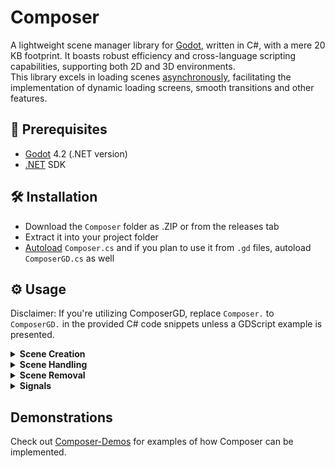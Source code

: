 # Composer

A lightweight scene manager library for [Godot](https://godotengine.org/), written in C#, with a mere 20 KB footprint. It boasts robust efficiency and cross-language scripting capabilities, supporting both 2D and 3D environments.\
This library excels in loading scenes [asynchronously](https://en.wikipedia.org/wiki/Asynchrony_(computer_programming)), facilitating the implementation of dynamic loading screens, smooth transitions and other features.

## 🧾 Prerequisites

- [Godot](https://godotengine.org/) 4.2 (.NET version)
- [.NET](https://docs.godotengine.org/en/stable/tutorials/scripting/c_sharp/c_sharp_basics.html#prerequisites) SDK 

## 🛠️ Installation

- Download the `Composer` folder as .ZIP or from the releases tab
- Extract it into your project folder
- [Autoload](https://docs.godotengine.org/en/stable/tutorials/scripting/singletons_autoload.html) `Composer.cs` and if you plan to use it from `.gd` files, autoload `ComposerGD.cs` as well

## ⚙️ Usage
Disclaimer: If you're utilizing ComposerGD, replace `Composer.` to `ComposerGD.` in the provided C# code snippets unless a GDScript example is presented.
<details>
<summary><strong>Scene Creation</strong></summary>

**Method 1:**
+ First, add a reference name and path to the *Manifest*.
```
Composer.AddScene("MyScene", "res://path/to/MyScene")
```

+ Then create it.
```
Composer.CreateScene("MyScene")
```

+ You can also directly specify a parent for the scene in CreateScene with an optional parameter:
```
Composer.CreateScene("MyScene", parent)
```
\
**Method 2:**
+ You can add a scene and create it instantly using *SceneSettings*, without needing to call `CreateScene`.

C#:
```
Composer.AddScene("MyScene", "res://path/to/MyScene", new(){
    InstantCreate = true,
})
```
\
GDScript:
```
ComposerGD.AddScene("MyScene", "res://path/to/MyScene", {
    "instant_create":true,
})
```

+ With SceneSettings, you can also disable autoloading the PackedScene resource with `InstantLoad` parameter set to false.

C#:
```
Composer.AddScene("MyScene", "res://path/to/MyScene", new(){
    InstantLoad = false,
})
```
\
GDScript:
```
ComposerGD.AddScene("MyScene", "res://path/to/MyScene", {
    "instant_load":false,
})
```

+ To later load a scene, you can then call `LoadScene` method:
```
Composer.LoadScene("MyScene")
```

**Method 3:**
+ You can add a prexisting scene that has been either created by making an instance of the *Scene* class or created directly in the editor itself, using Resources.
```
var scene = new Scene("MyScene","res://path/to/MyScene")

Composer.AddScene(scene)
```

+ If you have multiple scenes already created, you can also use the `AddScenes` method. It takes an Array of *Scene* instances.
```
Composer.AddScenes(new (){
    scene1, scene2, scene3, ...
})
```

There are also specific methods called `LoadScenes` and `CreateScenes` for loading/creating multiple scenes at once. They too only take one parameter, this being an Array of *Scene* instances.

</details>

<details>
<summary><strong>Scene Handling</strong></summary>

**Get Scene:**
+ Returns the `Scene` class based on the InternalName of the scene. Useful for making direct interactions with the instance.
```
var scene = Composer.GetScene("MyScene")
```

**Assigning Parents:**
+ By default, scenes will be instantiated as children of `/root`, you can assign a custom parent with the SceneParent setting.
if the SceneParent is null, Composer will fallback to `/root`.

**Replacing Scenes:**
+ To replace a scene with another one, we use the `ReplaceScene` Method. You can also specify an optional new parent for the replacement scene (default is null meaning use the current parent).
```
Composer.ReplaceScene("MyScene", "NewScene", newParent)
```

**Reloading Scenes:**
+ To reload a scene, use the `ReloadScene` Method.
```
Composer.ReloadScene("MyScene")
```

**Run Scenes**
+ Use `EnableScene` to run a scene, useful for unpausing. 
```
Composer.EnableScene("MyScene")
```

**Stop Scenes:**
+ Use `EnableScene` to stop a scene, useful for pausing. 
```
Composer.DisableScene("MyScene")
```

</details>

<details>
<summary><strong>Scene Removal</strong></summary>

**Unload Scene:**
+ Removes the scene resource.
```
Composer.UnloadScene("MyScene")
```

**Remove Scene from tree:**
+ Removes the instance from the tree.
```
Composer.RemoveScene("MyScene")
```

**Dispose of Scene from memory:**
+ Removes the instance, resource and InternalName.
```
Composer.DisposeScene("MyScene")
```

</details>

<details>
<summary><strong>Signals</strong></summary>

</details>

## Demonstrations
Check out [Composer-Demos](https://github.com/VargaDot/Composer-Demos) for examples of how Composer can be implemented.
